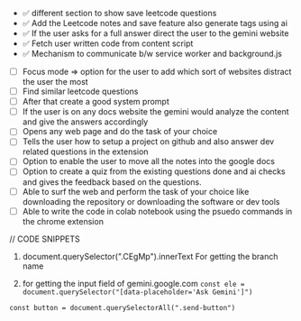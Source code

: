 - ✅ different section to show save leetcode questions
- ✅ Add the Leetcode notes and save feature also generate tags using ai
- ✅ If the user asks for a full answer direct the user to the gemini website
- ✅ Fetch user written code from content script
- ✅ Mechanism to communicate b/w service worker and background.js
- [ ] Focus mode => option for the user to add which sort of websites distract the user the most
- [ ] Find similar leetcode questions
- [ ] After that create a good system prompt
- [ ] If the user is on any docs website the gemini would analyze the content and give the answers accordingly
- [ ] Opens any web page and do the task of your choice
- [ ] Tells the user how to setup a project on github and also answer dev related questions in the extension
- [ ] Option to enable the user to move all the notes into the google docs
- [ ] Option to create a quiz from the existing questions done and ai checks and gives the feedback based on the questions.
- [ ] Able to surf the web and perform the task of your choice like downloading the repository or downloading the software or dev tools
- [ ] Able to write the code in colab notebook using the psuedo commands in the chrome extension

// CODE SNIPPETS

1. document.querySelector(".CEgMp").innerText For getting the branch name

2. for getting the input field of gemini.google.com
   `const ele = document.querySelector("[data-placeholder='Ask Gemini']")`

`const button = document.querySelectorAll(".send-button")`
